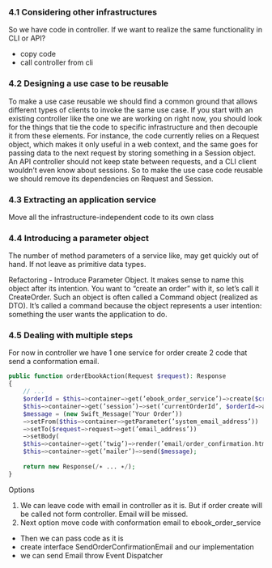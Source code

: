 ### 4.1 Considering other infrastructures

So we have code in controller.
If we want to realize the same functionality in CLI or API?

- copy code
- call controller from cli

### 4.2 Designing a use case to be reusable

To make a use case reusable we should find a common ground that allows
different types of clients to invoke the same use case. If you start with an
existing controller like the one we are working on right now, you should
look for the things that tie the code to specific infrastructure and then
decouple it from these elements. For instance, the code currently relies on a
Request object, which makes it only useful in a web context, and the same
goes for passing data to the next request by storing something in a Session
object. An API controller should not keep state between requests, and a CLI
client wouldn’t even know about sessions. So to make the use case code
reusable we should remove its dependencies on Request and Session.

### 4.3 Extracting an application service

Move all the infrastructure-independent code to its own class

### 4.4 Introducing a parameter object

The number of method parameters of a service like, may get quickly out of hand. If not leave as primitive data types.

Refactoring - Introduce Parameter Object.
It makes sense to name this object after its intention. You want to “create an order” with it, so let’s call it
CreateOrder.
Such an object is often called a Command object (realized as DTO). It’s called a command
because the object represents a user intention: something the user wants the application to do.

### 4.5 Dealing with multiple steps

For now in controller we have
1 one service for order create
2 code that send a conformation email.

```php
public function orderEbookAction(Request $request): Response
{
    // ...
    $orderId = $this−>container−>get(’ebook_order_service’)−>create($createOrder);
    $this−>container−>get(’session’)−>set(’currentOrderId’, $orderId−>asString());
    $message = (new Swift_Message(’Your Order’))
    −>setFrom($this−>container−>getParameter(’system_email_address’))
    −>setTo($request−>request−>get(’email_address’))
    −>setBody(
    $this−>container−>get(’twig’)−>render(’email/order_confirmation.html.twig’));
    $this−>container−>get(’mailer’)−>send($message);
    
    return new Response(/∗ ... ∗/);
}
```

Options

1. We can leave code with email in controller as it is. But if order create will be called not form controller. Email
   will be missed.
2. Next option move code with conformation email to ebook_order_service

- Then we can pass code as it is
- create interface SendOrderConfirmationEmail and our implementation
- we can send Email throw Event Dispatcher